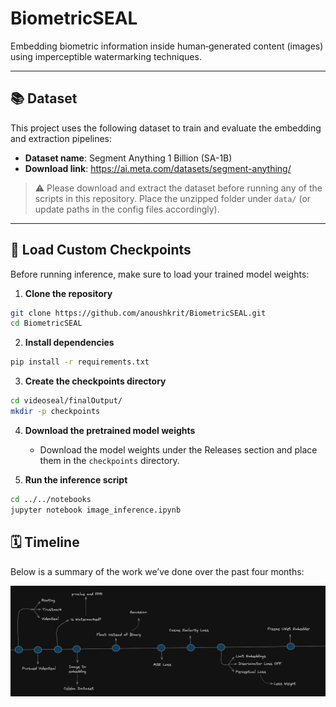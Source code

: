 # BiometricSEAL

Embedding biometric information inside human‐generated content (images) using imperceptible watermarking techniques.


---

## 📚 Dataset

This project uses the following dataset to train and evaluate the embedding and extraction pipelines:

- **Dataset name**: Segment Anything 1 Billion (SA-1B)  
- **Download link**: https://ai.meta.com/datasets/segment-anything/


> ⚠️ Please download and extract the dataset before running any of the scripts in this repository. Place the unzipped folder under `data/` (or update paths in the config files accordingly).

---

## 🔄 Load Custom Checkpoints

Before running inference, make sure to load your trained model weights:



1. **Clone the repository**

```bash
git clone https://github.com/anoushkrit/BiometricSEAL.git
cd BiometricSEAL
```

2. **Install dependencies**

```bash
pip install -r requirements.txt
```

3. **Create the checkpoints directory**  
```bash
cd videoseal/finalOutput/
mkdir -p checkpoints
```

4. **Download the pretrained model weights**  
   - Download the model weights under the Releases section and place them in the `checkpoints` directory.


5. **Run the inference script**
    
```bash
cd ../../notebooks
jupyter notebook image_inference.ipynb
```

## 🗓️ Timeline

Below is a summary of the work we’ve done over the past four months:

![Project Timeline](videoseal/assets/imgs/timeline.jpg)

